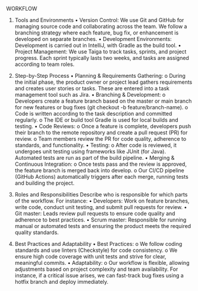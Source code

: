 WORKFLOW

1. Tools and Environments
•	Version Control: We use Git and GitHub for managing source code and collaborating across the team. We follow a branching strategy where each feature, bug fix, or enhancement is developed on separate branches.
•	Development Environments: Development is carried out in IntelliJ, with Gradle as the build tool.
•	Project Management: We use Taiga to track tasks, sprints, and project progress. Each sprint typically lasts two weeks, and tasks are assigned according to team roles.

2. Step-by-Step Process
•	Planning & Requirements Gathering:
o	During the initial phase, the product owner or project lead gathers requirements and creates user stories or tasks. These are entered into a task management tool such as Jira.
•	Branching & Development:
o	Developers create a feature branch based on the master or main branch for new features or bug fixes (git checkout -b feature/branch-name).
o	Code is written according to the task description and committed regularly.
o	The IDE or build tool Gradle is used for local builds and testing.
•	Code Reviews:
o	Once a feature is complete, developers push their branch to the remote repository and create a pull request (PR) for review.
o	Team members review the PR for code quality, adherence to standards, and functionality.
•	Testing:
o	After code is reviewed, it undergoes unit testing using frameworks like JUnit (for Java). Automated tests are run as part of the build pipeline.
•	Merging & Continuous Integration:
o	Once tests pass and the review is approved, the feature branch is merged back into develop.
o	Our CI/CD pipeline (GitHub Actions) automatically triggers after each merge, running tests and building the project.

3. Roles and Responsibilities
Describe who is responsible for which parts of the workflow. For instance:
•	Developers: Work on feature branches, write code, conduct unit testing, and submit pull requests for review.
•	Git master: Leads review pull requests to ensure code quality and adherence to best practices.
•	Scrum master: Responsible for running manual or automated tests and ensuring the product meets the required quality standards.

4. Best Practices and Adaptability
•	Best Practices:
o	We follow coding standards and use linters (Checkstyle) for code consistency.
o	We ensure high code coverage with unit tests and strive for clear, meaningful commits.
•	Adaptability:
o	Our workflow is flexible, allowing adjustments based on project complexity and team availability. For instance, if a critical issue arises, we can fast-track bug fixes using a hotfix branch and deploy immediately.
